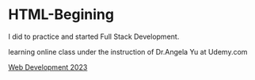 # HTML-Begining
I did to practice and started Full Stack Development.

learning online class under the instruction of Dr.Angela Yu at Udemy.com

[Web Development 2023](https://www.udemy.com/course/the-complete-web-development-bootcamp/)
